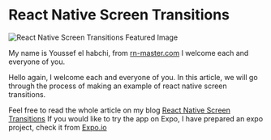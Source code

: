 
# React Native Screen Transitions

  

![React Native Screen Transitions Featured Image](https://rn-master.com/wp-content/uploads/2019/11/React-Native-Screen-Transitions.png)
  

My name is Youssef el habchi, from [rn-master.com](https://rn-master.com) I welcome each and everyone of you.


Hello again, I welcome each and everyone of you. In this article, we will go through the process of making an example of react native screen transitions.



Feel free to read the whole article on my blog [React Native Screen Transitions]([https://rn-master.com/react-native-screen-transitions/](https://rn-master.com/react-native-screen-transitions/))
If you would like to try the app on Expo, I have prepared an expo project, check it from  [Expo.io](https://exp.host/@alhydra/react-native-screen-transitions)


